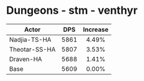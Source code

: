 # Dungeons - stm - venthyr
| Actor | DPS | Increase |
|---|:---:|:---:|
|Nadjia-TS-HA|5861|4.49%|
|Theotar-SS-HA|5807|3.53%|
|Draven-HA|5688|1.41%|
|Base|5609|0.00%|
